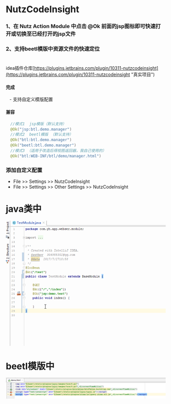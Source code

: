 # NutzCodeInsight
### 1、在 Nutz Action Module 中点击 @Ok 前面的jsp图标即可快速打开或切换至已经打开的jsp文件  
### 2、支持beetl模版中资源文件的快速定位
#
idea插件仓库[https://plugins.jetbrains.com/plugin/10311-nutzcodeinsight](https://plugins.jetbrains.com/plugin/10311-nutzcodeinsight "真实项目")
####  完成
    - 支持自定义模版配置
#### 兼容
```java
  //模式1  jsp模版（默认支持）
  @Ok("jsp:btl.demo.manager")
  //模式2  beetl模版 （默认支持）
  @Ok("btl:btl.demo.manager")
  @Ok("beetl:btl.demo.manager")
  //模式3 （适用于改造后得视图返回器，我自己使用的） 
  @Ok("btl:WEB-INF/btl/demo/manager.html")
```
### 添加自定义配置
 - File >> Settings >> NutzCodeInsight
 - File >> Settings >> Other Settings >> NutzCodeInsight

# java类中

![NutzCodeInsight](image/NutzCodeInsight.gif)

# beetl模版中
![htmldemo.png](image/htmldemo.png)
